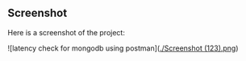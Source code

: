 ## Screenshot

Here is a screenshot of the project:

![latency check for mongodb using postman]([./Screenshot (123).png](https://github.com/Samarjiit/practice_backend_natours/blob/error_handling/Screenshot%20(123).png))
